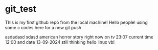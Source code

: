 # git_test
This is my first github repo from the local machine!
Hello people!
using some c codes here for a new git push

asdadasd
sdasd
american horror story right now on tv 23:07
current time 12:00 and date 13-09-2024 still thinking
hello linux vb!